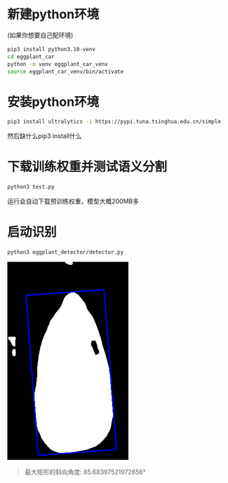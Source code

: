 # 新建python环境

(如果你想要自己配环境)
```bash
pip3 install python3.10-venv
cd eggplant_car
python -m venv eggplant_car_venv
source eggplant_car_venv/bin/activate 
```

# 安装python环境

```bash
pip3 install ultralytics -i https://pypi.tuna.tsinghua.edu.cn/simple
```
然后缺什么pip3 install什么

# 下载训练权重并测试语义分割

```bash
python3 test.py
```
运行会自动下载预训练权重，模型大概200MB多

# 启动识别

```bash
python3 eggplant_detector/detector.py 
```

![](./result.png)
> 最大矩形的斜向角度: 85.68397521972656°